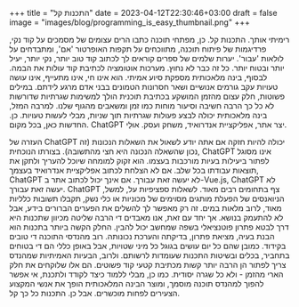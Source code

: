 +++
title = "התכנות קל"
date = 2023-04-12T22:30:46+03:00
draft = false
image = "images/blog/programming_is_easy_thumbnail.png"
+++

רימיתי אותך. התכנות קל. כן, מפתחי תוכנה כתבו הרים עצומים של מסמכים על קוד נקי, פרדיגמות של פיתוח תוכנה, מתווכחים על תקפות האופרטור 'אם', ומתבדחים על לולאות 'עבור'. יערות שלמים של ספרים קוראים לך לכתוב קוד טוב יותר, נקי יותר, יעיל יותר ובטוח יותר. כל זה כבר לא נחוץ. מערכות אוטומציה לכתיבת קוד עולות את הבמה.
לבסוף, בינה מלאכותית מספקת סיוע אמיתי. הוא אינו חי, אינו מתעייף, אינו עושה טעויות עקב גורמים אנושיים ושאר חסרונות הטמונים בבני אדם מרגע לידתם. במילים פשוטות, חלק עצום מהזמן המושקע בכתיבת תוכנית הולך למשימות שגרתיות שדורשות לא כל כך הרבה חשיבה וסיעור מוחות כמו זמן ומשאבים מהגוף שלנו. למרבה המזל, בינה מלאכותית יכולה לבצע פעולות שגרתיות תוך שניות, מבלי לעשות טעויות.
כן.
החדשות כאן, בכל מקום. ChatGPT יצר אתר, אפליקציית אנדרואיד, משחק ועסק.
אוּלַי.

העזרה של ChatGPT יכולה להיות חזקה אם אתה יודע לשאול את השאלות הנכונות (זה נכון שהשאלה הנכונה היא חצי מהתשובה).
בצורתו הנוכחית, ChatGPT אינו מסוגל לפתור ביעילות בעיות מורכבות בעצמו. הוא זקוק למומחה שיוכל להעריך ולתקן את תוצאות עבודתו בכל שלב. אם לא הצלחת לכתוב אפליקציית אנדרואיד בעצמך, ChatGPT לא יעשה זאת עבורך. אם אינך יכול לכתוב אתר ב-Vue.js, ChatGPT לא יעשה זאת עבורך. ChatGPT צף בתחומים רבים מאוד. לשאלות ספציפיות על, למשל, הניואנסים של הפעלת מותגים מסוימים של מכוניות או כלי נשק, תקבלו תשובות כלליות מאוד, לרוב מלאות במים. זה רק מאפשר לך להשלים את הפערים הברורים בידע, אבל לא להתעמק בנושא.
אך יחד עם זאת, אנו מאבדים די הרבה שליטה מכיוון שתכנות היא דרך לבטא פתרון פוטנציאלי בשפה שמחשב יכול להבין. החלק הקשה ביותר בתכנות הוא הבנת בעיה, מציאת פתרון, בדיקתה והערכת נכונותה. רוב מהנדסי התוכנה די טובים בקידוד. כמובן שהם כל יום עושים בגוגל כל מיני שטויות, אבל באופן כללי הם די בטוחים בתחביר, בכלים ובשיטות התכנות שעומדות לרשותם.
ולרוב, הבעיות האמיתיות שמהנדס צריך לפתור הן הרבה יותר קשות מכתיבת קטעי קוד פשוטים. הם אלו שלוקחים את חלק הארי מהזמן - ולא כל שגרה יסודית.
כמו כן, מבלי ללמוד כיצד לקודד ולתכנת, אי אפשר להפוך למהנדס תוכנה מוסמך, ומוצר הבינה המלאכותית הופך את אנשי המקצוע הצעירים לפחות מוכשרים.
אבל כן. התכנות כל כך קל.